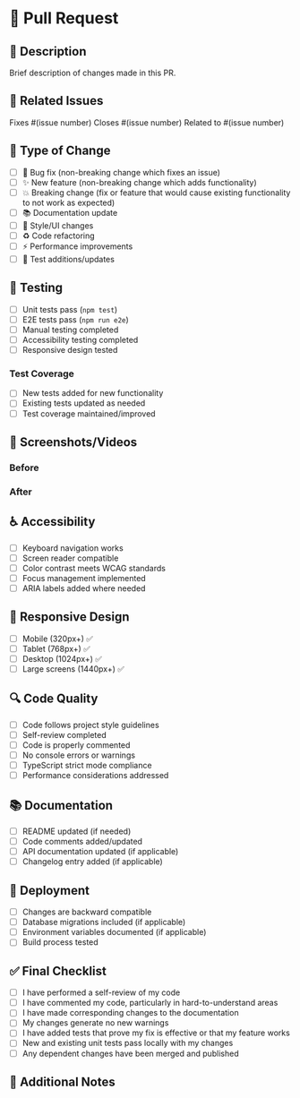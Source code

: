 # 🚀 Pull Request

## 📝 Description
Brief description of changes made in this PR.

## 🔗 Related Issues
Fixes #(issue number)
Closes #(issue number)
Related to #(issue number)

## 🎯 Type of Change
- [ ] 🐛 Bug fix (non-breaking change which fixes an issue)
- [ ] ✨ New feature (non-breaking change which adds functionality)
- [ ] 💥 Breaking change (fix or feature that would cause existing functionality to not work as expected)
- [ ] 📚 Documentation update
- [ ] 🎨 Style/UI changes
- [ ] ♻️ Code refactoring
- [ ] ⚡ Performance improvements
- [ ] 🧪 Test additions/updates

## 🧪 Testing
- [ ] Unit tests pass (`npm test`)
- [ ] E2E tests pass (`npm run e2e`)
- [ ] Manual testing completed
- [ ] Accessibility testing completed
- [ ] Responsive design tested

### Test Coverage
- [ ] New tests added for new functionality
- [ ] Existing tests updated as needed
- [ ] Test coverage maintained/improved

## 📱 Screenshots/Videos
<!-- Add screenshots or videos demonstrating the changes -->

### Before
<!-- Screenshot/description of before state -->

### After
<!-- Screenshot/description of after state -->

## ♿ Accessibility
- [ ] Keyboard navigation works
- [ ] Screen reader compatible
- [ ] Color contrast meets WCAG standards
- [ ] Focus management implemented
- [ ] ARIA labels added where needed

## 📱 Responsive Design
- [ ] Mobile (320px+) ✅
- [ ] Tablet (768px+) ✅
- [ ] Desktop (1024px+) ✅
- [ ] Large screens (1440px+) ✅

## 🔍 Code Quality
- [ ] Code follows project style guidelines
- [ ] Self-review completed
- [ ] Code is properly commented
- [ ] No console errors or warnings
- [ ] TypeScript strict mode compliance
- [ ] Performance considerations addressed

## 📚 Documentation
- [ ] README updated (if needed)
- [ ] Code comments added/updated
- [ ] API documentation updated (if applicable)
- [ ] Changelog entry added (if applicable)

## 🚀 Deployment
- [ ] Changes are backward compatible
- [ ] Database migrations included (if applicable)
- [ ] Environment variables documented (if applicable)
- [ ] Build process tested

## ✅ Final Checklist
- [ ] I have performed a self-review of my code
- [ ] I have commented my code, particularly in hard-to-understand areas
- [ ] I have made corresponding changes to the documentation
- [ ] My changes generate no new warnings
- [ ] I have added tests that prove my fix is effective or that my feature works
- [ ] New and existing unit tests pass locally with my changes
- [ ] Any dependent changes have been merged and published

## 🎉 Additional Notes
<!-- Any additional information, context, or notes for reviewers -->